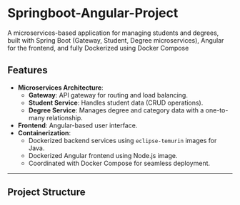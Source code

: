 # Springboot-Angular-Project

A microservices-based application for managing students and degrees, built with Spring Boot (Gateway, Student, Degree microservices), Angular for the frontend, and fully Dockerized using Docker Compose

## **Features**
- **Microservices Architecture**:
  - **Gateway**: API gateway for routing and load balancing.
  - **Student Service**: Handles student data (CRUD operations).
  - **Degree Service**: Manages degree and category data with a one-to-many relationship.
- **Frontend**: Angular-based user interface.
- **Containerization**:
  - Dockerized backend services using `eclipse-temurin` images for Java.
  - Dockerized Angular frontend using Node.js image.
  - Coordinated with Docker Compose for seamless deployment.

---

## **Project Structure**
